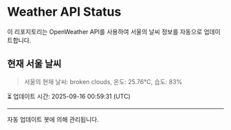 
# Weather API Status

이 리포지토리는 OpenWeather API를 사용하여 서울의 날씨 정보를 자동으로 업데이트합니다.

## 현재 서울 날씨
> 서울의 현재 날씨: broken clouds, 온도: 25.76°C, 습도: 83%

⏳ 업데이트 시간: 2025-09-16 00:59:31 (UTC)

---
자동 업데이트 봇에 의해 관리됩니다.
